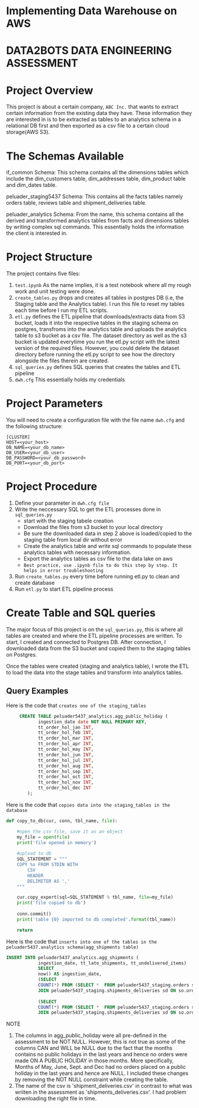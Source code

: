# Implementing Data Warehouse on AWS
# DATA2BOTS DATA ENGINEERING ASSESSMENT
# Project Overview
This project is about a certain company, `ABC Inc.` that wants to extract certain information from the existing data they have. These information they are interested in is to be extracted as tables to an analytics schema in a relational DB first and then exported as a csv file to a certain cloud storage(AWS S3).

# The Schemas Available
if_common Schema: This schema contains all the dimensions tables which include the dim_customers table, dim_addresses table, dim_product table and dim_dates table.

peluader_staging5437 Schema: This contains all the facts tables namely orders table, reviews table and shipment_deliveries table.

peluader_analytics Schema: From the name, this schema contains all the derived and transformed analytics tables from facts and dimensions tables by writing complex sql commands. This essentially holds the information the client is interested in.

# Project Structure
The project contains five files:
1. `test.ipynb` As the name implies, it is a test notebook where all my rough work and unit testing were done.
1. `create_tables.py` drops and creates all tables in postgres DB (i.e, the Staging table and the Analytics table). I run this file to reset my tables each time before I run my ETL scripts.
1. `etl.py` defines the ETL pipeline that downloads/extracts data from S3 bucket, loads it into the respective tables in the staging schema on postgres, transfroms into the analytics table and uploads the analytics table to s3 bucket as a csv file. The dataset directory as well as the s3 bucket is updated everytime you run the etl.py script with the latest version of the required files. However, you could delete the dataset directory before running the etl.py script to see how the directory alongside the files therein are created.
1. `sql_queries.py` defines SQL queries that creates the tables and ETL pipeline
1. `dwh.cfg` This essentially holds my credentials

# Project Parameters
You will need to create a configuration file with the file name `dwh.cfg` and the following structure:

```
[CLUSTER]
HOST=<your_host>
DB_NAME=<your_db_name>
DB_USER=<your_db_user>
DB_PASSWORD=<your_db_password>
DB_PORT=<your_db_port>
```

# Project Procedure
1. Define your parameter in `dwh.cfg file`
1. Write the neccessary SQL to get the ETL processes done in `sql_queries.py`
    * start with the staging tabele creation
    * Download the files from s3 bucket to your local directory
    * Be sure the downloaded data in step 2 above is loaded/copied to the staging table from local dir without error
    * Create the analytics table and write sql commands to populate these analytics tables with necessary information.
    * Export the analytics tables as csv file to the data lake on aws
    * `Best practice, use .ipynb file to do this step by step. It helps in error troubleshooting`
1. Run `create_tables.py` every time before running etl.py to clean and create database
1. Run `etl.py` to start ETL pipeline process

# Create Table and SQL queries
The major focus of this project is on the `sql_queries.py`, this is where all tables are created and where the ETL pipeline processes are written. To start, I created and connected to Postgres DB. After connection, I downloaded data from the S3 bucket and copied them to the staging tables on Postgres. 

Once the tables were created (staging and analytics table), I wrote the ETL to load the data into the stage tables and transform into analytics tables.

## Query Examples
Here is the code that `creates one of the staging_tables`
``` sql
     CREATE TABLE peluader5437_analytics.agg_public_holiday (
            ingestion_date date NOT NULL PRIMARY KEY,
            tt_order_hol_jan INT,
            tt_order_hol_feb INT,
            tt_order_hol_mar INT,
            tt_order_hol_apr INT,
            tt_order_hol_may INT,
            tt_order_hol_jun INT,
            tt_order_hol_jul INT,
            tt_order_hol_aug INT,
            tt_order_hol_sep INT,
            tt_order_hol_oct INT,
            tt_order_hol_nov INT,
            tt_order_hol_dec INT 
        );
```

Here is the code that `copies data into the staging_tables in the database`
``` python
def copy_to_db(cur, conn, tbl_name, file):

    #open the csv file, save it as an object
    my_file = open(file)
    print('file opened in memory')
    
    #upload to db
    SQL_STATEMENT = """
    COPY %s FROM STDIN WITH
        CSV
        HEADER
        DELIMITER AS ','
    """

    cur.copy_expert(sql=SQL_STATEMENT % tbl_name, file=my_file)
    print('file copied to db')
    
    conn.commit()
    print('table {0} imported to db completed'.format(tbl_name))

    return
```

Here is the code that `inserts into one of the tables in the peluader5437.analytics schema(agg_shipments table)`
```sql
INSERT INTO peluader5437_analytics.agg_shipments (
            ingestion_date, tt_late_shipments, tt_undelivered_items)
            SELECT
            now() AS ingestion_date,
            (SELECT
            COUNT(*) FROM (SELECT *  FROM peluader5437_staging.orders so 
            JOIN peluader5437_staging.shipments_deliveries sd ON so.order_id = sd.order_id) t1 WHERE DATE_PART('day', t1.shipment_date::timestamp - t1.order_date::timestamp) >= 6 AND t1.delivery_date IS NULL )  AS tt_late_shipments,
            
            (SELECT
            COUNT(*) FROM (SELECT *  FROM peluader5437_staging.orders so 
            JOIN peluader5437_staging.shipments_deliveries sd ON so.order_id = sd.order_id) t1 WHERE t1.shipment_date IS NULL AND t1.delivery_date IS NULL AND DATE_PART('day', '2022-09-05'::timestamp - t1.order_date::timestamp) >= 15 )  AS tt_undelivered_items
```

NOTE

1. The columns in agg_public_holiday were all pre-defined in the assessment to be NOT NULL. However, this is not true as some of the columns CAN and WILL be NULL due to the fact that the months contains no public holidays in the last years and hence no orders were made ON A PUBLIC HOLIDAY in those months. More specifically, Months of May, June, Sept. and Dec had no orders placed on a public holiday in the last years and hence are NULL. I included these changes by removing the NOT NULL constraint while creating the table.
2. The name of the csv is 'shipment_deliveries.csv' in contrast to what was wriiten in the assessment as 'shipments_deliveries.csv'. I had problem downloading the right file in time.

